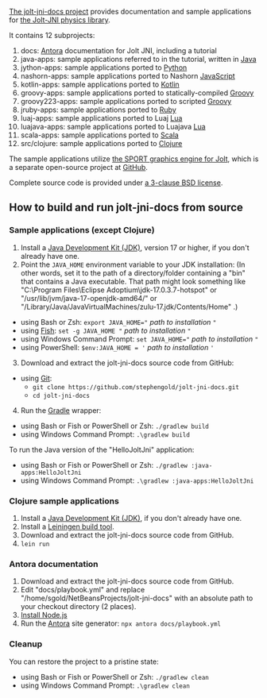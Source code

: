 [The jolt-jni-docs project][project] provides
documentation and sample applications
for [the Jolt-JNI physics library][joltjni].

It contains 12 subprojects:

1. docs: [Antora] documentation for Jolt JNI, including a tutorial
2. java-apps: sample applications referred to in the tutorial, written in [Java]
3. jython-apps: sample applications ported to [Python]
4. nashorn-apps: sample applications ported to Nashorn [JavaScript]
5. kotlin-apps: sample applications ported to [Kotlin]
6. groovy-apps: sample applications ported to statically-compiled [Groovy]
7. groovy223-apps: sample applications ported to scripted [Groovy]
8. jruby-apps: sample applications ported to [Ruby]
9. luaj-apps: sample applications ported to Luaj [Lua]
10. luajava-apps: sample applications ported to Luajava [Lua]
11. scala-apps: sample applications ported to [Scala]
12. src/clojure: sample applications ported to [Clojure]

The sample applications utilize [the SPORT graphics engine for Jolt][sportjolt],
which is a separate open-source project at [GitHub].

Complete source code is provided under
[a 3-clause BSD license][license].


## How to build and run jolt-jni-docs from source

### Sample applications (except Clojure)

1. Install a [Java Development Kit (JDK)][adoptium],
   version 17 or higher,
   if you don't already have one.
2. Point the `JAVA_HOME` environment variable to your JDK installation:
   (In other words, set it to the path of a directory/folder
   containing a "bin" that contains a Java executable.
   That path might look something like
   "C:\Program Files\Eclipse Adoptium\jdk-17.0.3.7-hotspot"
   or "/usr/lib/jvm/java-17-openjdk-amd64/" or
   "/Library/Java/JavaVirtualMachines/zulu-17.jdk/Contents/Home" .)
  + using Bash or Zsh: `export JAVA_HOME="` *path to installation* `"`
  + using [Fish]: `set -g JAVA_HOME "` *path to installation* `"`
  + using Windows Command Prompt: `set JAVA_HOME="` *path to installation* `"`
  + using PowerShell: `$env:JAVA_HOME = '` *path to installation* `'`
3. Download and extract the jolt-jni-docs source code from GitHub:
  + using [Git]:
    + `git clone https://github.com/stephengold/jolt-jni-docs.git`
    + `cd jolt-jni-docs`
4. Run the [Gradle] wrapper:
  + using Bash or Fish or PowerShell or Zsh: `./gradlew build`
  + using Windows Command Prompt: `.\gradlew build`

To run the Java version of the "HelloJoltJni" application:
  + using Bash or Fish or PowerShell or Zsh: `./gradlew :java-apps:HelloJoltJni`
  + using Windows Command Prompt: `.\gradlew :java-apps:HelloJoltJni`

### Clojure sample applications

1. Install a [Java Development Kit (JDK)][adoptium],
   if you don't already have one.
2. Install a [Leiningen build tool][leiningen].
3. Download and extract the jolt-jni-docs source code from GitHub.
4. `lein run`

### Antora documentation

1. Download and extract the jolt-jni-docs source code from GitHub.
2. Edit "docs/playbook.yml" and replace "/home/sgold/NetBeansProjects/jolt-jni-docs"
  with an absolute path to your checkout directory (2 places).
3. [Install Node.js](https://docs.antora.org/antora/latest/install-and-run-quickstart/#install-nodejs)
4. Run the [Antora] site generator: `npx antora docs/playbook.yml`

### Cleanup

You can restore the project to a pristine state:
+ using Bash or Fish or PowerShell or Zsh: `./gradlew clean`
+ using Windows Command Prompt: `.\gradlew clean`


[adoptium]: https://adoptium.net/releases.html "Adoptium"
[antora]: https://antora.org/ "Antora site generator"
[clojure]: https://clojure.org/ "Clojure programming language"
[fish]: https://fishshell.com/ "Fish command-line shell"
[git]: https://git-scm.com "Git version-control system"
[github]: https://en.wikipedia.org/wiki/GitHub "GitHub"
[gradle]: https://gradle.org "Gradle build tool"
[groovy]: https://en.wikipedia.org/wiki/Apache_Groovy "Groovy programming language"
[java]: https://en.wikipedia.org/wiki/Java_(programming_language) "Java programming language"
[javaScript]: https://en.wikipedia.org/wiki/JavaScript "JavaScript programming language"
[joltjni]: https://stephengold.github.io/jolt-jni-docs "Jolt-JNI project"
[kotlin]: https://en.wikipedia.org/wiki/Kotlin_(programming_language) "Kotlin programming language"
[leiningen]: https://codeberg.org/leiningen/leiningen/src/branch/stable/README.md "Leiningen build tool"
[license]: https://github.com/stephengold/jolt-jni-docs/blob/master/LICENSE "jolt-jni-docs license"
[lua]: https://en.wikipedia.org/wiki/Lua "Lua programming language"
[project]: https://github.com/stephengold/jolt-jni-docs "jolt-jni-docs project"
[python]: https://en.wikipedia.org/wiki/Python_(programming_language) "Python programming language"
[ruby]: https://en.wikipedia.org/wiki/Ruby_(programming_language) "Ruby programming language"
[scala]: https://en.wikipedia.org/wiki/Scala_(programming_language) "Scala programming language"
[sportjolt]: https://github.com/stephengold/sport-jolt "Sport graphics engine for Jolt"
